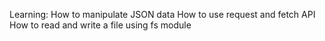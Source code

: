 Learning:
How to manipulate JSON data
How to use request and fetch API
How to read and write a file using fs module